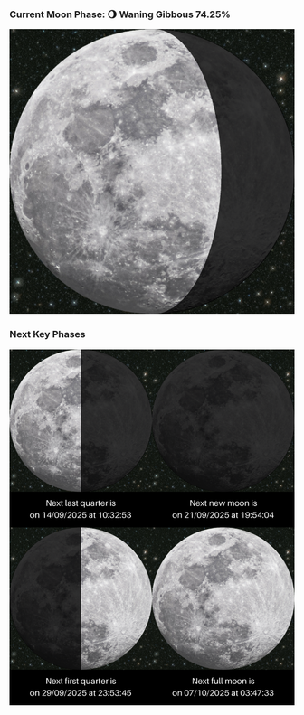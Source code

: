 ### Current Moon Phase: 🌖 Waning Gibbous 74.25%
![Moon Phase](moonphase.png)
### Next Key Phases
![Gallery](gallery.png)